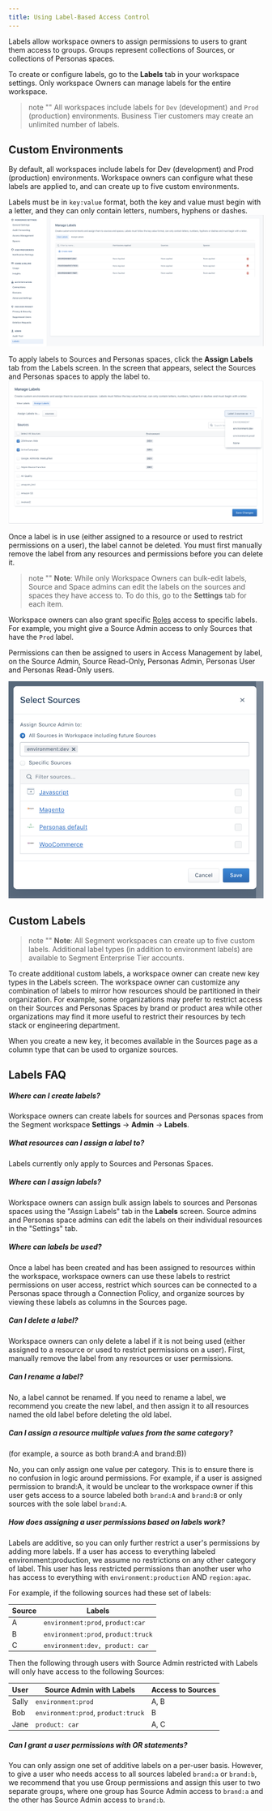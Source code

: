 ```yaml
---
title: Using Label-Based Access Control
---
```


Labels allow workspace owners to assign permissions to users to grant them access to groups. Groups represent collections of Sources, or collections of Personas spaces.

To create or configure labels, go to the **Labels** tab in your workspace settings. Only workspace Owners can manage labels for the entire workspace.

> note ""
> All workspaces include labels for `Dev` (development) and `Prod` (production) environments. Business Tier customers may create an unlimited number of labels.

## Custom Environments

By default, all workspaces include labels for Dev (development) and Prod (production) environments. Workspace owners can configure what these labels are applied to, and can create up to five custom environments.

Labels must be in `key:value` format, both the key and value must begin with a letter, and they can only contain letters, numbers, hyphens or dashes.
![](images/labels-page.png)

To apply labels to Sources and Personas spaces, click the **Assign Labels** tab from the Labels screen. In the screen that appears, select the Sources and Personas spaces to apply the label to.
![](images/assign-bulk-labels.png)

Once a label is in use (either assigned to a resource or used to restrict permissions on a user), the label cannot be deleted. You must first manually remove the label from any resources and permissions before you can delete it.

> note ""
> **Note**: While only Workspace Owners can bulk-edit labels, Source and Space admins can edit the labels on the sources and spaces they have access to. To do this, go to the **Settings** tab for each item.

Workspace owners can also grant specific [Roles](/docs/segment-app/iam/roles/) access to specific labels. For example, you might give a Source Admin access to only Sources that have the `Prod` label.

Permissions can then be assigned to users in Access Management by label, on the Source Admin, Source Read-Only, Personas Admin, Personas User and Personas Read-Only users.

![](images/labels-access-mgmt.png)

## Custom Labels

> note ""
> **Note**: All Segment workspaces can create up to five custom labels. Additional label types (in addition to environment labels) are available to Segment Enterprise Tier accounts.

To create additional custom labels, a workspace owner can create new key types in the Labels screen. The workspace owner can customize any combination of labels to mirror how resources should be partitioned in their organization. For example, some organizations may prefer to restrict access on their Sources and Personas Spaces by brand or product area while other organizations may find it more useful to restrict their resources by tech stack or engineering department.

When you create a new key, it becomes available in the Sources page as a column type that can be used to organize sources.

## Labels FAQ

##### Where can I create labels?
Workspace owners can create labels for sources and Personas spaces from the Segment workspace **Settings** -> **Admin** -> **Labels**.

##### What resources can I assign a label to?

Labels currently only apply to Sources and Personas Spaces.

##### Where can I assign labels?

Workspace owners can assign bulk assign labels to sources and Personas spaces using the "Assign Labels" tab in the **Labels** screen. Source admins and Personas space admins can edit the labels on their individual resources in the "Settings" tab.

##### Where can labels be used?

Once a label has been created and has been assigned to resources within the workspace, workspace owners can use these labels to restrict permissions on user access, restrict which sources can be connected to a Personas space through a Connection Policy, and organize sources by viewing these labels as columns in the Sources page.

##### Can I delete a label?

Workspace owners can only delete a label if it is not being used (either assigned to a resource or used to restrict permissions on a user). First, manually remove the label from any resources or user permissions.

##### Can I rename a label?

No, a label cannot be renamed. If you need to rename a label, we recommend you create the new label, and then assign it to all resources named the old label before deleting the old label.

##### Can I assign a resource multiple values from the same category?
(for example, a source as both brand:A and brand:B))

No, you can only assign one value per category. This is to ensure there is no confusion in logic around permissions. For example, if a user is assigned permission to brand:A, it would be unclear to the workspace owner if this user gets access to a source labeled both `brand:A` and `brand:B` or only sources with the sole label `brand:A`.

##### How does assigning a user permissions based on labels work?
Labels are additive, so you can only further restrict a user's permissions by adding more labels. If a user has access to everything labeled environment:production, we assume no restrictions on any other category of label. This user has less restricted permissions than another user who has access to everything with `environment:production` AND `region:apac`.

For example, if the following sources had these set of labels:

| Source | Labels                              |
| ------ | ----------------------------------- |
| A      | `environment:prod`, `product:car`   |
| B      | `environment:prod`, `product:truck` |
| C      | `environment:dev, product: car`     |

Then the following through users with Source Admin restricted with Labels will only have access to the following Sources:

| User  | Source Admin with Labels            | Access to Sources |
| ----- | ----------------------------------- | ----------------- |
| Sally | `environment:prod`                  | A, B              |
| Bob   | `environment:prod`, `product:truck` | B                 |
| Jane  | `product: car`                      | A, C              |

##### Can I grant a user permissions with OR statements?
You can only assign one set of additive labels on a per-user basis. However, to give a user who needs access to all sources labeled `brand:a` or `brand:b`, we recommend that you use Group permissions and assign this user to two separate groups, where one group has Source Admin access to `brand:a` and the other has Source Admin access to `brand:b`.
